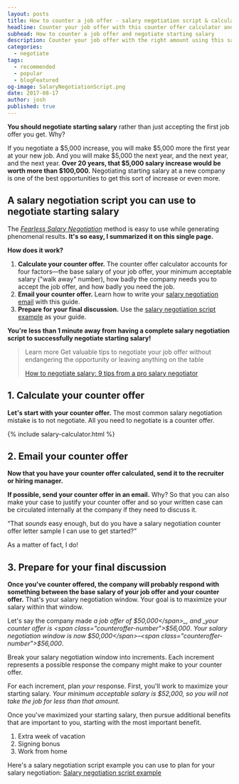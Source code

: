 ```yaml
---
layout: posts
title: How to counter a job offer - salary negotiation script & calculator
headline: Counter your job offer with this counter offer calculator and salary negotiation script
subhead: How to counter a job offer and negotiate starting salary
description: Counter your job offer with the right amount using this salary negotiation calculator and simple salary negotiation script.
categories:
  - negotiate
tags:
  - recommended
  - popular
  - blogFeatured
og-image: SalaryNegotiationScript.png
date: 2017-08-17
author: josh
published: true
---
```

**You should negotiate starting salary** rather than just accepting the first job offer you get. Why?

If you negotiate a $5,000 increase, you will make $5,000 more the first year at your new job. And you will make $5,000 the next year, and the next year, and the next year. **Over 20 years, that $5,000 salary increase would be worth more than $100,000.** Negotiating starting salary at a new company is one of the best opportunities to get this sort of increase or even more.

## A salary negotiation script you can use to negotiate starting salary

The [_Fearless Salary Negotiation_](/get-started/) method is easy to use while generating phenomenal results. **It's so easy, I summarized it on this single page.**

**How does it work?**

1.  **Calculate your counter offer.** The counter offer calculator accounts for four factors—the base salary of your job offer, your minimum acceptable salary ("walk away" number), how badly the company needs you to accept the job offer, and how badly you need the job.
2.  **Email your counter offer.** Learn how to write your [salary negotiation email](/salary-negotiation-email-sample/) with this guide.
3.  **Prepare for your final discussion.** Use the [salary negotiation script example](/salary-negotiation-script-example/) as your guide.

**You're less than 1 minute away from having a complete salary negotiation script to successfully negotiate starting salary!**
	
<blockquote class="ico link-callout">
  <p><span>Learn more</span> Get valuable tips to negotiate your job offer without endangering the opportunity or leaving anything on the table</p>
  <p><a href="/salary-negotiation-guide/">How to negotiate salary: 9 tips from a pro salary negotiator <i class="fas fa-angle-double-right"></i></a></p>
</blockquote>

## 1. Calculate your counter offer

**Let's start with your counter offer.** The most common salary negotiation mistake is to not negotiate. All you need to negotiate is a counter offer.

{% include salary-calculator.html %}

## 2. Email your counter offer

**Now that you have your counter offer calculated, send it to the recruiter or hiring manager.**

**If possible, send your counter offer in an email.** Why? So that you can also make your case to justify your counter offer and so your written case can be circulated internally at the company if they need to discuss it.

“That _sounds_ easy enough, but do you have a salary negotiation counter offer letter sample I can use to get started?”

As a matter of fact, I do!

## 3. Prepare for your final discussion

**Once you've counter offered, the company will probably respond with something between the base salary of your job offer and your counter offer.** That's your salary negotiation window. Your goal is to maximize your salary within that window.

Let's say the company made _a job offer of <span class="original-offer">$50,000</span>_, and _your counter offer is <span class="counteroffer-number">$56,000</span>_. _Your salary negotiation window is now <span class="original-offer">$50,000</span>–<span class="counteroffer-number">$56,000</span>_.

Break your salary negotiation window into increments. Each increment represents a possible response the company might make to your counter offer.

For each increment, plan _your_ response. First, you'll work to maximize your starting salary. _Your minimum acceptable salary is <span class="minimum-acceptable">$52,000</span>, so you will not take the job for less than that amount._

Once you've maximized your starting salary, then pursue additional benefits that are important to you, starting with the most important benefit.

1.  Extra week of vacation
2.  Signing bonus
3.  Work from home

Here's a salary negotiation script example you can use to plan for your salary negotiation: [Salary negotiation script example](/salary-negotiation-script-example/)